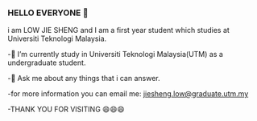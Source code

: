 ### HELLO EVERYONE 👋

<!--
**jiesheng4616/jiesheng4616** is a ✨ _special_ ✨ repository because its `README.md` (this file) appears on your GitHub profile.

Here are some ideas to get you started:

- 🔭 I’m currently working on ...
- 🌱 I’m currently learning ...
- 👯 I’m looking to collaborate on 
- 🤔 I’m looking for help with ...
- 💬 Ask me about any things
- 📫 How to reach me: ...
- 😄 Pronouns: ...

-->i am LOW JIE SHENG and I am a first year student which studies at Universiti Teknologi Malaysia.
-🔭 I’m currently study in Universiti Teknologi Malaysia(UTM) as a undergraduate student.

-💬 Ask me about any things that i can answer.

-for more information you can email me: jiesheng.low@graduate.utm.my

-THANK YOU FOR VISITING 😄😄😄

